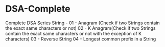 # DSA-Complete
Complete DSA Series
String - 
01 - Anagram (Check if two Strings contain the exact same characters or not)
02 - K Anagram(Check if two Strings contain the exact same characters or not with the exception of K characters)
03 - Reverse String
04 - Longest common prefix in a String
